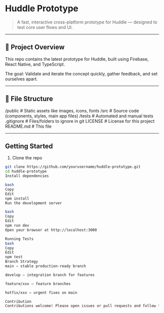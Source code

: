 # Huddle Prototype

> A fast, interactive cross-platform prototype for Huddle — designed to test core user flows and UI.

---

## 🚀 Project Overview

This repo contains the latest prototype for Huddle, built using Firebase, React Native, and TypeScript.

The goal: Validate and iterate the concept quickly, gather feedback, and set ourselves apart.

---

## 📂 File Structure
/public # Static assets like images, icons, fonts
/src # Source code (components, styles, main app files)
/tests # Automated and manual tests
.gitignore # Files/folders to ignore in git
LICENSE # License for this project
README.md # This file

---

## Getting Started

1. Clone the repo

```bash
git clone https://github.com/yourusername/huddle-prototype.git
cd huddle-prototype
Install dependencies

bash
Copy
Edit
npm install
Run the development server

bash
Copy
Edit
npm run dev
Open your browser at http://localhost:3000

Running Tests
bash
Copy
Edit
npm test
Branch Strategy
main — stable production-ready branch

develop — integration branch for features

feature/xxx — feature branches

hotfix/xxx — urgent fixes on main

Contribution
Contributions welcome! Please open issues or pull requests and follow the branch strategy.

